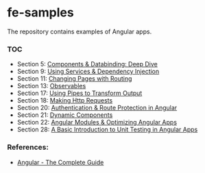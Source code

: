 # fe-samples
The repository contains examples of Angular apps.

### TOC
* Section 5: [Components & Databinding: Deep Dive](cmp-databinding)
* Section 9: [Using Services & Dependency Injection](services)
* Section 11: [Changing Pages with Routing](routing)
* Section 13: [Observables](observabels)
* Section 17: [Using Pipes to Transform Output](pipes)
* Section 18: [Making Http Requests](http)
* Section 20: [Authentication & Route Protection in Angular](auth)
* Section 21: [Dynamic Components](auth)
* Section 22: [Angular Modules & Optimizing Angular Apps](modules-optimizing)
* Section 28: [A Basic Introduction to Unit Testing in Angular Apps](testing)

### References:
* [Angular - The Complete Guide](https://www.udemy.com/course/the-complete-guide-to-angular-2/)
